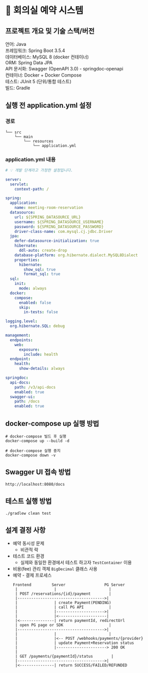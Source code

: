 # 🏢 회의실 예약 시스템

## 프로젝트 개요 및 기술 스택/버전

언어: Java  
프레임워크: Spring Boot 3.5.4  
데이터베이스: MySQL 8 (docker 컨테이너)  
ORM: Spring Data JPA  
API 문서화: Swagger (OpenAPI 3.0) - springdoc-openapi  
컨테이너: Docker + Docker Compose  
테스트: JUnit 5 (단위/통합 테스트)  
빌드: Gradle

## 실행 전 application.yml 설정

### 경로

```text
└── src
    └── main
        └── resources
            └── application.yml
```

### application.yml 내용

```yaml
# 💡 개발 단계라고 가정한 설정입니다. 

server:
  servlet:
    context-path: /

spring:
  application:
    name: meeting-room-reservation
  datasource:
    url: ${SPRING_DATASOURCE_URL}
    username: ${SPRING_DATASOURCE_USERNAME}
    password: ${SPRING_DATASOURCE_PASSWORD}
    driver-class-name: com.mysql.cj.jdbc.Driver
  jpa:
    defer-datasource-initialization: true
    hibernate:
      ddl-auto: create-drop
    database-platform: org.hibernate.dialect.MySQL8Dialect
    properties:
      hibernate:
        show_sql: true
        format_sql: true
  sql:
    init:
      mode: always
  docker:
    compose:
      enabled: false
      skip:
        in-tests: false

logging.level:
  org.hibernate.SQL: debug

management:
  endpoints:
    web:
      exposure:
        include: health
  endpoint:
    health:
      show-details: always

springdoc:
  api-docs:
    path: /v3/api-docs
    enabled: true
  swagger-ui:
    path: /docs
    enabled: true
```

## docker-compose up 실행 방법

```shell
# docker-compose 빌드 후 실행
docker-compose up --build -d

# docker-compose 실행 중지
docker-compose down -v
```

## Swagger UI 접속 방법

```url
http://localhost:8080/docs
```

## 테스트 실행 방법

```shell
./gradlew clean test
```

## 설계 결정 사항

- 예약 동시성 문제
    - 비관적 락
- 테스트 코드 환경
    - 실제와 동일한 환경에서 테스트 하고자 `TestContainer` 이용
- 비용(fee) 관리 객체 `BigDecimal` 클래스 사용
- 예약 - 결제 프로세스
  ```shell
  Frontend         Server                 PG Server
   |                |                       |
   | POST /reservations/{id}/payment        |
   |-------------------------------------->|
   |                | create Payment(PENDING)
   |                | call PG API           |
   |                |--------------------->|
   |                |<---------------------|
   |<---------------| return paymentId, redirectUrl
   | open PG page or SDK                    |
   |-------------------------------------->|
   |                |                       |
   |                |<-- POST /webhooks/payments/{provider}
   |                | update Payment+Reservation status
   |                |----------------------> 200 OK
   |                                           
   | GET /payments/{paymentId}/status        |
   |-------------------------------------->|
   |<---------------| return SUCCESS/FAILED/REFUNDED
  ```